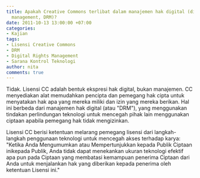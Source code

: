 ```yaml
---
title: Apakah Creative Commons terlibat dalam manajemen hak digital (digital rights
  management, DRM)?
date: 2011-10-13 13:00:00 +07:00
categories:
- Kajian
tags:
- Lisensi Creative Commons
- DRM
- Digital Rights Management
- Sarana Kontrol Teknologi
author: nita
comments: true
---
```


Tidak. Lisensi CC adalah bentuk ekspresi hak digital, bukan manajemen. CC menyediakan alat memudahkan pencipta dan pemegang hak cipta untuk menyatakan hak apa yang mereka miliki dan izin yang mereka berikan. Hal ini berbeda dari manajemen hak digital (atau "DRM"), yang menggunakan tindakan perlindungan teknologi untuk mencegah pihak lain menggunakan ciptaan apabila pemegang hak tidak mengizinkan.

Lisensi CC berisi ketentuan melarang pemegang lisensi dari langkah-langkah penggunaan teknologi untuk mencegah akses terhadap karya: "Ketika Anda Mengumumkan atau Mempertunjukkan kepada Publik Ciptaan inikepada Publik, Anda tidak dapat menekankan ukuran teknologi efektif apa pun pada Ciptaan yang membatasi kemampuan penerima Ciptaan dari Anda untuk menjalankan hak yang diberikan kepada penerima oleh ketentuan Lisensi ini."
